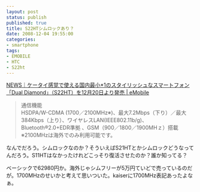 ```yaml
---
layout: post
status: publish
published: true
title: S22HTシムロックあり？
date: 2008-12-04 19:55:00
categories:
- smartphone
tags:
- EMOBILE
- HTC
- S22ht
---
```

<a href="http://www.emobile.jp/cgi-bin/press.cgi?id=601">NEWS｜ケータイ感覚で使える国内最小*1のスタイリッシュなスマートフォン「Dual Diamond」（S22HT）を12月20日より発売 | eMobile</a>
<blockquote>
<div>通信機能</div>
<div>HSDPA/W-CDMA (1700／2100MHz※)、最大7.2Mbps（下り）／最大384Kbps（上り）、ワイヤレスLAN(IEEE802.11b/g)、Bluetooth®2.0+EDR準拠 、GSM（900／1800／1900MHｚ）搭載</div>
<div>※2100MHzは海外でのみ利用可能です。</div></blockquote>
なんでだろう。シムロックなのか？そういえばS21HTとかシムロックどうなってんだろう。S11HTはなかったけれどこっそり復活させたのか？誰か知ってる？

ベーシックで62980円か。海外じゃシムフリーが5万円ていどで売っているのだが。1700MHzのせいかと考えて思いついた。kaiserに1700MHz表記あったよなぁ。
